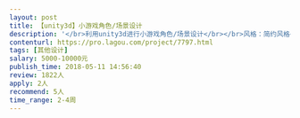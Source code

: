 ```yaml
---                
layout: post       
title: 【unity3d】小游戏角色/场景设计           
description: '</br>利用unity3d进行小游戏角色/场景设计</br></br>风格：简约风格</br>设计需求包括：角色、道具、场景（包含模型、材质贴图、光照贴图、动画）等制作，并通过Unity导出美术素材包以供LayaAir/Egret开发者使用</br>'     
contenturl: https://pro.lagou.com/project/7797.html      
tags: [其他设计]            
salary: 5000-10000元          
publish_time: 2018-05-11 14:56:40         
review: 1822人                   
apply: 2人                   
recommend: 5人                   
time_range: 2-4周              
---                 
```

